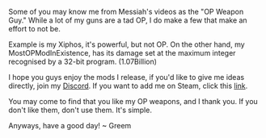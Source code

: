 Some of you may know me from Messiah's videos as the "OP Weapon Guy." While a lot of my guns are a tad OP, I do make a few that make an effort to not be.

Example is my Xiphos, it's powerful, but not OP. On the other hand, my MostOPModInExistence, has its damage set at the maximum integer recognised by a 32-bit program. (1.07Billion)

I hope you guys enjoy the mods I release, if you'd like to give me ideas directly, join my [Discord](https://discord.gg/3qxrXRY).
If you want to add me on Steam, click this [link](http://steamcommunity.com/id/xxgreemkingxx).

You may come to find that you like my OP weapons, and I thank you. If you don't like them, don't use them. It's simple.

Anyways, have a good day!
~ Greem
